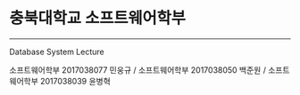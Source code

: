 # 충북대학교 소프트웨어학부
-------------------------------
Database System Lecture

소프트웨어학부 2017038077 민웅규 /
소프트웨어학부 2017038050 백준원 /
소프트웨어학부 2017038039 윤병혁
